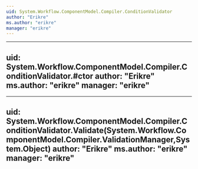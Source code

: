 ```yaml
---
uid: System.Workflow.ComponentModel.Compiler.ConditionValidator
author: "Erikre"
ms.author: "erikre"
manager: "erikre"
---
```


---
uid: System.Workflow.ComponentModel.Compiler.ConditionValidator.#ctor
author: "Erikre"
ms.author: "erikre"
manager: "erikre"
---

---
uid: System.Workflow.ComponentModel.Compiler.ConditionValidator.Validate(System.Workflow.ComponentModel.Compiler.ValidationManager,System.Object)
author: "Erikre"
ms.author: "erikre"
manager: "erikre"
---
